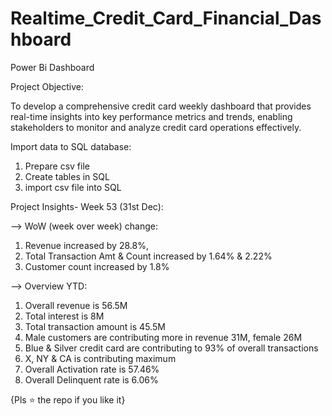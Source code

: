 # Realtime_Credit_Card_Financial_Dashboard
Power Bi Dashboard

Project Objective:

To develop a comprehensive credit card weekly dashboard that provides real-time insights into key performance metrics and trends, enabling stakeholders to monitor and analyze credit card operations effectively.

Import data to SQL database:

1. Prepare csv file
2. Create tables in SQL
3. import csv file into SQL

Project Insights- Week 53 (31st Dec):

--> WoW (week over week) change:
1.  Revenue increased by 28.8%,
2.  Total Transaction Amt & Count increased by 1.64% & 2.22%
3.  Customer count increased by 1.8%

--> Overview YTD:
1. Overall revenue is 56.5M
2. Total interest is 8M
3. Total transaction amount is 45.5M
4. Male customers are contributing more in revenue 31M, female 26M
5. Blue & Silver credit card are contributing to 93% of overall transactions
6. X, NY & CA is contributing maximum
7. Overall Activation rate is 57.46%
8. Overall Delinquent rate is 6.06%


{Pls ⭐ the repo if you like it}
